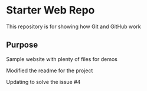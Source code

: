 # Starter Web Repo

This repository is for showing how Git and GitHub work

## Purpose

Sample website with plenty of files for demos

Modified the readme for the project 

Updating to solve the issue #4